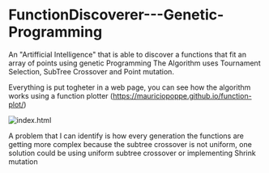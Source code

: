 # FunctionDiscoverer---Genetic-Programming
An "Artifficial Intelligence" that is able to discover a functions that fit an array of points using genetic Programming
The Algorithm uses Tournament Selection, SubTree Crossover and Point mutation.

Everything is put togheter in a web page, you can see how the algorithm works using a function plotter (https://mauriciopoppe.github.io/function-plot/)

![index.html](https://i.ibb.co/yphKC1j/Peek-20-03-2020-21-36.gif)

A problem that I can identify is how every generation the functions are getting more complex because the subtree crossover is not uniform, one solution could be using uniform subtree crossover or implementing Shrink mutation
